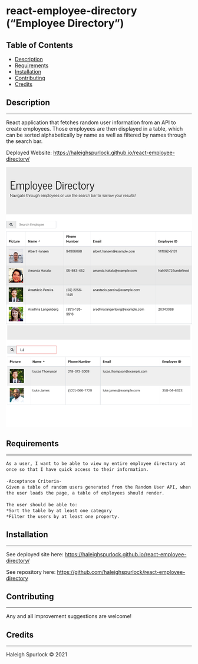 # **react-employee-directory (“Employee Directory”)**

## Table of Contents

* [Description](#description)
* [Requirements](#requirements)
* [Installation](#installation)
* [Contributing](#contributing)
* [Credits](#credits)

## Description
---
React application that fetches random user information from an API to create employees. Those employees are then displayed in a table, which can be sorted alphabetically by name as well as filtered by names through the search bar.

Deployed Website: https://haleighspurlock.github.io/react-employee-directory/

![employeeDirectory](./public/assets/homepage.png)
![employeeDirectory](./public/assets/searchByName.png)

## Requirements 
---
```
As a user, I want to be able to view my entire employee directory at once so that I have quick access to their information.

-Acceptance Criteria-
Given a table of random users generated from the Random User API, when the user loads the page, a table of employees should render.

The user should be able to:
*Sort the table by at least one category
*Filter the users by at least one property.
```

## Installation
---

See deployed site here: https://haleighspurlock.github.io/react-employee-directory/

See repository here: https://github.com/haleighspurlock/react-employee-directory
## Contributing
---

Any and all improvement suggestions are welcome! 


## Credits
---
Haleigh Spurlock &COPY; 2021
